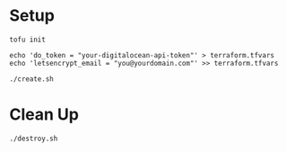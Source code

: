Setup
=============

```
tofu init

echo 'do_token = "your-digitalocean-api-token"' > terraform.tfvars
echo 'letsencrypt_email = "you@yourdomain.com"' >> terraform.tfvars

./create.sh

```

Clean Up
=============

```
./destroy.sh

```
